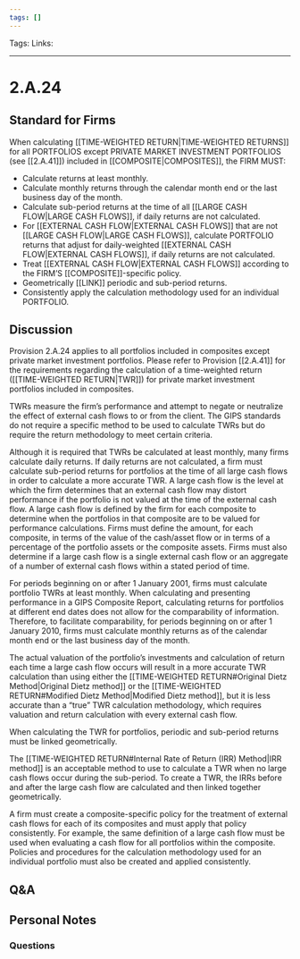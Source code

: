 ```yaml
---
tags: []
---
```

Tags:
Links: 
___
# 2.A.24
## Standard for Firms
When calculating [[TIME-WEIGHTED RETURN|TIME-WEIGHTED RETURNS]] for all PORTFOLIOS except PRIVATE MARKET INVESTMENT PORTFOLIOS (see [[2.A.41]]) included in [[COMPOSITE|COMPOSITES]], the FIRM MUST:
- Calculate returns at least monthly.
- Calculate monthly returns through the calendar month end or the last business day of the month.
- Calculate sub-period returns at the time of all [[LARGE CASH FLOW|LARGE CASH FLOWS]], if daily returns are not calculated.
- For [[EXTERNAL CASH FLOW|EXTERNAL CASH FLOWS]] that are not [[LARGE CASH FLOW|LARGE CASH FLOWS]], calculate PORTFOLIO returns that adjust for daily-weighted [[EXTERNAL CASH FLOW|EXTERNAL CASH FLOWS]], if daily returns are not calculated.
- Treat [[EXTERNAL CASH FLOW|EXTERNAL CASH FLOWS]] according to the FIRM’S [[COMPOSITE]]-specific policy.
- Geometrically [[LINK]] periodic and sub-period returns.
- Consistently apply the calculation methodology used for an individual PORTFOLIO.
## Discussion
Provision 2.A.24 applies to all portfolios included in composites except private market investment portfolios. Please refer to Provision [[2.A.41]] for the requirements regarding the calculation of a time-weighted return ([[TIME-WEIGHTED RETURN|TWR]]) for private market investment portfolios included in composites.

TWRs measure the firm’s performance and attempt to negate or neutralize the effect of external cash flows to or from the client. The GIPS standards do not require a specific method to be used to calculate TWRs but do require the return methodology to meet certain criteria.

Although it is required that TWRs be calculated at least monthly, many firms calculate daily returns. If daily returns are not calculated, a firm must calculate sub-period returns for portfolios at the time of all large cash flows in order to calculate a more accurate TWR. A large cash flow is the level at which the firm determines that an external cash flow may distort performance if the portfolio is not valued at the time of the external cash flow. A large cash flow is defined by the firm for each composite to determine when the portfolios in that composite are to be valued for performance calculations. Firms must define the amount, for each composite, in terms of the value of the cash/asset flow or in terms of a percentage of the portfolio assets or the composite assets. Firms must also determine if a large cash flow is a single external cash flow or an aggregate of a number of external cash flows within a stated period of time.

For periods beginning on or after 1 January 2001, firms must calculate portfolio TWRs at least monthly. When calculating and presenting performance in a GIPS Composite Report, calculating returns for portfolios at different end dates does not allow for the comparability of information. Therefore, to facilitate comparability, for periods beginning on or after 1 January 2010, firms must calculate monthly returns as of the calendar month end or the last business day of the month.

The actual valuation of the portfolio’s investments and calculation of return each time a large cash flow occurs will result in a more accurate TWR calculation than using either the [[TIME-WEIGHTED RETURN#Original Dietz Method|Original Dietz method]] or the [[TIME-WEIGHTED RETURN#Modified Dietz Method|Modified Dietz method]], but it is less accurate than a “true” TWR calculation methodology, which requires valuation and return calculation with every external cash flow.

When calculating the TWR for portfolios, periodic and sub-period returns must be linked geometrically.

The [[TIME-WEIGHTED RETURN#Internal Rate of Return (IRR) Method|IRR method]] is an acceptable method to use to calculate a TWR when no large cash flows occur during the sub-period. To create a TWR, the IRRs before and after the large cash flow are calculated and then linked together geometrically.

A firm must create a composite-specific policy for the treatment of external cash flows for each of its composites and must apply that policy consistently. For example, the same definition of a large cash flow must be used when evaluating a cash flow for all portfolios within the composite. Policies and procedures for the calculation methodology used for an individual portfolio must also be created and applied consistently.
## Q&A

## Personal Notes

### Questions